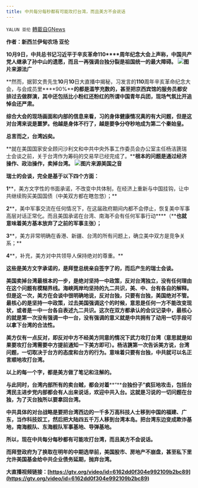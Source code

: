 ```yaml
---
title: 中共每分每秒都有可能攻打台湾，而且美方不会说话
---
```

`YALUN 亚伦` [轉載自GNews](https://gnews.org/zh-hans/1588597/)

**作者：新西兰伊甸农场 亚伦**









**10****月****9****日，中共总书记习近平于辛亥革命****110****周年纪念大会上声称，中国共产党人继承了孙中山的遗愿，而且一再强调台独分裂是祖国统一的最大障碍。**
![](https://assets.gnews.org/wp-content/uploads/2021/10/ezgif.com-gif-maker-2.jpg)**图片来源法广**


**然而，据郭文贵先生****10****月****10****日大直播中揭秘，习发言的****110****周年辛亥革命纪念大会，与会成员里****90%****的都是滥竽充数的，甚至把京西宾馆的服务员都安排过去做群演，其中还包括比小粉红还粉红的所谓中国青年兵团，现场气氛比开追悼会还严肃。**

**综合大会的现场画面和内部的信息来看，习的身体健康情况真的有大问题，但是这对台湾来说是噩梦。他越是身体不行了，越是要争分夺秒地成为第二个秦始皇。**

**总言而之，台湾凶矣。**

**就在美国国家安全顾问沙利文和中共中央外事工作委员会办公室主任杨洁篪瑞士会谈之前，关于台湾作为筹码的交易早已经完成了。****根本的问题是通过经济操作、政治操作，卖掉台湾。**
![](https://assets.gnews.org/wp-content/uploads/2021/10/ezgif.com-gif-maker-1-2.jpg)**图片来源美国之音**


**瑞士的会谈，完全是基于以下四个方面：**

**1****，美方文字性的书面承诺，不改变中共体制，在经济上重新与中国挂钩，让中共继续购买美国国债（中美双方都在瞎忽悠）；**

**2****，美中军事交流在任何情况下，在这届政府期间内都不会停止，恢复美中军事高层对话正常化。而且美国承诺在台湾、南海不会有任何军事行动****（****也就意味着美方基本放弃了之前的军事主张）；**

**3****，美方非常明确在香港、新疆、台湾的所有问题上，确立美中双方是竞争关系；**

**4****，补充，美方对中共领导人保持绝对的尊重。**

**这些是美方文字承诺的，是拜登总统亲自签字了的，而后产生的瑞士会谈。**

**美国卖掉台湾最根本的一步，是绝对坚持一中政策，反对台湾独立，没有任何理由在这个问题有模糊界线。海峡两岸均坚持的九二共识，美、中、台有各自的解释。但是这一次，美方在会谈中很明确地说，反对台独，只要有台独，美国绝对不管。最核心的是坚持一中政策，过去美国强调这个的时候，意思是任何一方不能改变现状，或者是一中一台各自表述九二共识。这次在双方都承认的会议记录中，最核心的就是第一次没有强调一中一台，没有强调的意义就是中共拥有了动用一切手段可以拿下台湾的合法性。**

**美方仅有一点反对，即反对中方不经美方同意的情况下武力攻打台湾（意思就是如果要攻打台湾需要中方提前通知一下美方即可）。杨洁篪第一次告诉美方说，台湾问题，一切取决于台方的态度和台方的行为。意味着只要有台独，中共就可以名正言顺地攻打台湾。**

**以上的每一个字，都是美方做了笔记和注解的。**

**与此同时，台湾内部所有的卖台贼，都会对着****“****台独份子”疯狂地攻击，包括台湾民主进步党内部都会有人出来说话，欢迎中共入台。这就是习说的一切问题在台独，为了灭台独所以要拿回台湾。**

**中共具体的对台战略是要把台湾西边的一千多万****高科技****人士移到中国的福建、广东，当作科技奴工，然后把大陆四五千万人移到台湾本岛。把台湾东边变成欺诈基地，南海舰队、东海舰队军事基地、导弹基地。**

**所以，现在中共每分每秒都有可能攻打台湾，而且美方不会说话。**

**而拜登政府为了换取在明年的中期选举前，美国股市、房地产不崩盘，甚至私下里允许美国基金给中共企业债务延期，抛弃台湾。**





**大直播视频链接：[https://gtv.org/video/id=6162dd0f304e992109b2bc89](https://gtv.org/video/id=6162dd0f304e992109b2bc89)**
